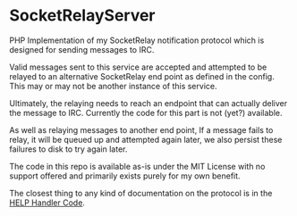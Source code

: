 # SocketRelayServer

PHP Implementation of my SocketRelay notification protocol which is designed for
sending messages to IRC.

Valid messages sent to this service are accepted and attempted to be relayed to
an alternative SocketRelay end point as defined in the config. This may or may
not be another instance of this service.

Ultimately, the relaying needs to reach an endpoint that can actually deliver
the message to IRC. Currently the code for this part is not (yet?) available.

As well as relaying messages to another end point, If a message fails to relay,
it will be queued up and attempted again later, we also persist these failures
to disk to try again later.

The code in this repo is available as-is under the MIT License with no support
offered and primarily exists purely for my own benefit.

The closest thing to any kind of documentation on the protocol is in the [HELP Handler Code](https://github.com/ShaneMcC/SocketRelayServer/blob/master/src/shanemcc/socketrelayserver/impl/SocketRelay/MessageHandler/HELP.php).
